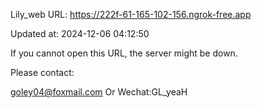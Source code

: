Lily_web URL: https://222f-61-165-102-156.ngrok-free.app

Updated at: 2024-12-06 04:12:50

If you cannot open this URL, the server might be down.

Please contact: 

goley04@foxmail.com Or Wechat:GL_yeaH